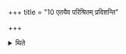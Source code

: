 +++
title = "10 एतयैव परिश्रितम् प्रविशन्ति"

+++

<details><summary>थिते</summary>

10. With the same (verse) they enter into the enclosed place.
</details>
